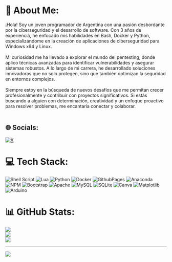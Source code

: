 # 💫 About Me:
¡Hola! Soy un joven programador de Argentina con una pasión desbordante por la ciberseguridad y el desarrollo de software. Con 3 años de experiencia, he enfocado mis habilidades en Bash, Docker y Python, especializándome en la creación de aplicaciones de ciberseguridad para Windows x64 y Linux.<br><br>Mi curiosidad me ha llevado a explorar el mundo del pentesting, donde aplico técnicas avanzadas para identificar vulnerabilidades y asegurar sistemas robustos. A lo largo de mi carrera, he desarrollado soluciones innovadoras que no solo protegen, sino que también optimizan la seguridad en entornos complejos.<br><br>Siempre estoy en la búsqueda de nuevos desafíos que me permitan crecer profesionalmente y contribuir con proyectos significativos. Si estás buscando a alguien con determinación, creatividad y un enfoque proactivo para resolver problemas, me encantaría conectar y colaborar.<br><br>


## 🌐 Socials:
[![X](https://img.shields.io/badge/X-black.svg?logo=X&logoColor=white)](https://x.com/https://x.com/OfficialHFATeam) 

# 💻 Tech Stack:
![Shell Script](https://img.shields.io/badge/shell_script-%23121011.svg?style=for-the-badge&logo=gnu-bash&logoColor=white) ![Lua](https://img.shields.io/badge/lua-%232C2D72.svg?style=for-the-badge&logo=lua&logoColor=white) ![Python](https://img.shields.io/badge/python-3670A0?style=for-the-badge&logo=python&logoColor=ffdd54) ![Docker](https://img.shields.io/badge/docker-%230db7ed.svg?style=for-the-badge&logo=docker&logoColor=white) ![GithubPages](https://img.shields.io/badge/github%20pages-121013?style=for-the-badge&logo=github&logoColor=white) ![Anaconda](https://img.shields.io/badge/Anaconda-%2344A833.svg?style=for-the-badge&logo=anaconda&logoColor=white) ![NPM](https://img.shields.io/badge/NPM-%23CB3837.svg?style=for-the-badge&logo=npm&logoColor=white) ![Bootstrap](https://img.shields.io/badge/bootstrap-%238511FA.svg?style=for-the-badge&logo=bootstrap&logoColor=white) ![Apache](https://img.shields.io/badge/apache-%23D42029.svg?style=for-the-badge&logo=apache&logoColor=white) ![MySQL](https://img.shields.io/badge/mysql-4479A1.svg?style=for-the-badge&logo=mysql&logoColor=white) ![SQLite](https://img.shields.io/badge/sqlite-%2307405e.svg?style=for-the-badge&logo=sqlite&logoColor=white) ![Canva](https://img.shields.io/badge/Canva-%2300C4CC.svg?style=for-the-badge&logo=Canva&logoColor=white) ![Matplotlib](https://img.shields.io/badge/Matplotlib-%23ffffff.svg?style=for-the-badge&logo=Matplotlib&logoColor=black) ![Arduino](https://img.shields.io/badge/-Arduino-00979D?style=for-the-badge&logo=Arduino&logoColor=white)
# 📊 GitHub Stats:
![](https://github-readme-stats.vercel.app/api?username=HeavyCoder&theme=dark&hide_border=false&include_all_commits=false&count_private=false)<br/>
![](https://github-readme-streak-stats.herokuapp.com/?user=HeavyCoder&theme=dark&hide_border=false)<br/>
![](https://github-readme-stats.vercel.app/api/top-langs/?username=HeavyCoder&theme=dark&hide_border=false&include_all_commits=false&count_private=false&layout=compact)

---
[![](https://visitcount.itsvg.in/api?id=HeavyCoder&icon=0&color=0)](https://visitcount.itsvg.in)
